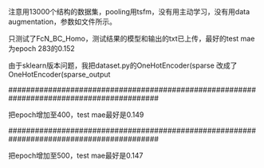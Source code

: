 注意用13000个结构的数据集，pooling用tsfm，没有用主动学习，没有用data augmentation，参数如文件所示。

只测试了FcN_BC_Homo，测试结果的模型和输出的txt已上传，最好的test mae为epoch 283的0.152

由于sklearn版本问题，我把dataset.py的OneHotEncoder(sparse 改成了OneHotEncoder(sparse_output

##########################################################################################

把epoch增加至400，test mae最好是0.149

##########################################################################################

把epoch增加至500，test mae最好是0.147
